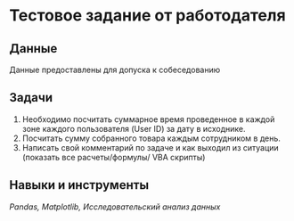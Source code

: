# Тестовое задание от работодателя

## Данные

Данные предоставлены для допуска к собеседованию 

## Задачи

1. Необходимо посчитать суммарное время проведенное в каждой зоне каждого пользователя (User ID) за дату в исходнике.
2. Посчитать сумму собранного товара каждым сотрудником в день.
3. Написать свой комментарий по задаче и как выходил из ситуации (показать все расчеты/формулы/ VBA скрипты)


## Навыки и инструменты

*Pandas, Matplotlib, Исследовательский анализ данных* 
